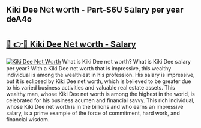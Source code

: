 ## Kiki Dee N𝚎t w𝚘rth - Part-S6U S𝚊lary per year deA4o

# <h2><a href="http://gc0d1px.nevu.top/?p=Kiki+Dee">🔗 👉🔴 Kiki Dee N𝚎t w𝚘rth - S𝚊lary</a></h2>

[![Kiki Dee N𝚎t W𝚘rth](https://i.imgur.com/Oavwk0R.jpeg)](http://gc0d1px.nevu.top/?p=Kiki+Dee)
What is Kiki Dee n𝚎t w𝚘rth? What is Kiki Dee s𝚊lary per year?
With a Kiki Dee net worth that is impressive, this wealthy individual is among the wealthiest in his profession. His salary is impressive, but it is eclipsed by Kiki Dee net worth, which is believed to be greater due to his varied business activities and valuable real estate assets. This wealthy man, whose Kiki Dee net worth is among the highest in the world, is celebrated for his business acumen and financial savvy. This rich individual, whose Kiki Dee net worth is in the billions and who earns an impressive salary, is a prime example of the force of commitment, hard work, and financial wisdom.
